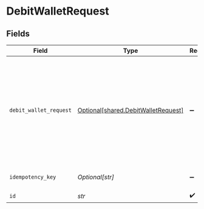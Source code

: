 # DebitWalletRequest


## Fields

| Field                                                                                         | Type                                                                                          | Required                                                                                      | Description                                                                                   | Example                                                                                       |
| --------------------------------------------------------------------------------------------- | --------------------------------------------------------------------------------------------- | --------------------------------------------------------------------------------------------- | --------------------------------------------------------------------------------------------- | --------------------------------------------------------------------------------------------- |
| `debit_wallet_request`                                                                        | [Optional[shared.DebitWalletRequest]](../../models/shared/debitwalletrequest.md)              | :heavy_minus_sign:                                                                            | N/A                                                                                           | {<br/>"amount": {<br/>"asset": "USD/2",<br/>"amount": 100<br/>},<br/>"metadata": {<br/>"key": ""<br/>},<br/>"pending": true<br/>} |
| `idempotency_key`                                                                             | *Optional[str]*                                                                               | :heavy_minus_sign:                                                                            | Use an idempotency key                                                                        |                                                                                               |
| `id`                                                                                          | *str*                                                                                         | :heavy_check_mark:                                                                            | N/A                                                                                           |                                                                                               |